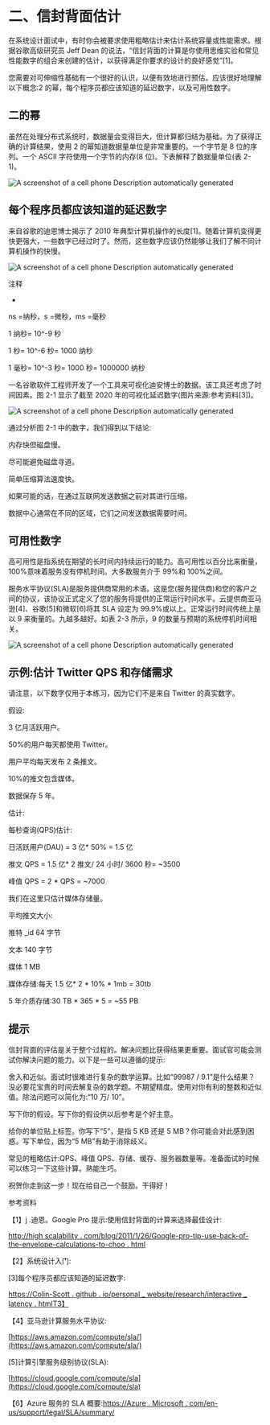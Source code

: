 # 二、信封背面估计

在系统设计面试中，有时你会被要求使用粗略估计来估计系统容量或性能需求。根据谷歌高级研究员 Jeff Dean 的说法，“信封背面的计算是你使用思维实验和常见性能数字的组合来创建的估计，以获得满足你要求的设计的良好感觉”[1]。

您需要对可伸缩性基础有一个很好的认识，以便有效地进行预估。应该很好地理解以下概念:2 的幂，每个程序员都应该知道的延迟数字，以及可用性数字。

## 二的幂

虽然在处理分布式系统时，数据量会变得巨大，但计算都归结为基础。为了获得正确的计算结果，使用 2 的幂知道数据量单位是非常重要的。一个字节是 8 位的序列。一个 ASCII 字符使用一个字节的内存(8 位)。下表解释了数据量单位(表 2-1)。

![A screenshot of a cell phone  Description automatically generated](img/00027.jpeg)

## 每个程序员都应该知道的延迟数字

来自谷歌的迪恩博士揭示了 2010 年典型计算机操作的长度[1]。随着计算机变得更快更强大，一些数字已经过时了。然而，这些数字应该仍然能够让我们了解不同计算机操作的快慢。

![A screenshot of a cell phone  Description automatically generated](img/00028.jpeg)

注释

-

ns =纳秒，s =微秒，ms =毫秒

1 纳秒= 10^-9 秒

1 秒= 10^-6 秒= 1000 纳秒

1 毫秒= 10^-3 秒= 1000 秒= 1000000 纳秒

一名谷歌软件工程师开发了一个工具来可视化迪安博士的数据。该工具还考虑了时间因素。图 2-1 显示了截至 2020 年的可视化延迟数字(图片来源:参考资料[3])。

![A screenshot of a cell phone  Description automatically generated](img/00029.jpeg)

通过分析图 2-1 中的数字，我们得到以下结论:

内存快但磁盘慢。

尽可能避免磁盘寻道。

简单压缩算法速度快。

如果可能的话，在通过互联网发送数据之前对其进行压缩。

数据中心通常在不同的区域，它们之间发送数据需要时间。

## 可用性数字

高可用性是指系统在期望的长时间内持续运行的能力。高可用性以百分比来衡量，100%意味着服务没有停机时间。大多数服务介于 99%和 100%之间。

服务水平协议(SLA)是服务提供商常用的术语。这是您(服务提供商)和您的客户之间的协议，该协议正式定义了您的服务将提供的正常运行时间水平。云提供商亚马逊[4]、谷歌[5]和微软[6]将其 SLA 设定为 99.9%或以上。正常运行时间传统上是以 9 来衡量的。九越多越好。如表 2-3 所示，9 的数量与预期的系统停机时间相关。

![A screenshot of a cell phone  Description automatically generated](img/00030.jpeg)

## 示例:估计 Twitter QPS 和存储需求

请注意，以下数字仅用于本练习，因为它们不是来自 Twitter 的真实数字。

假设:

3 亿月活跃用户。

50%的用户每天都使用 Twitter。

用户平均每天发布 2 条推文。

10%的推文包含媒体。

数据保存 5 年。

估计:

每秒查询(QPS)估计:

日活跃用户(DAU) = 3 亿* 50% = 1.5 亿

推文 QPS = 1.5 亿* 2 推文/ 24 小时/ 3600 秒= ~3500

峰值 QPS = 2 * QPS = ~7000

我们在这里只估计媒体存储量。

平均推文大小:

推特 _id 64 字节

文本 140 字节

媒体 1 MB

媒体存储:每天 1.5 亿* 2 * 10% * 1mb = 30tb

5 年介质存储:30 TB * 365 * 5 = ~55 PB

## 提示

信封背面的评估是关于整个过程的。解决问题比获得结果更重要。面试官可能会测试你解决问题的能力。以下是一些可以遵循的提示:

舍入和近似。面试时很难进行复杂的数学运算。比如“99987 / 9.1”是什么结果？没必要花宝贵的时间去解复杂的数学题。不期望精度。使用对你有利的整数和近似值。除法问题可以简化为:“10 万/ 10”。

写下你的假设。写下你的假设供以后参考是个好主意。

给你的单位贴上标签。你写下“5”，是指 5 KB 还是 5 MB？你可能会对此感到困惑。写下单位，因为“5 MB”有助于消除歧义。

常见的粗略估计:QPS、峰值 QPS、存储、缓存、服务器数量等。准备面试的时候可以练习一下这些计算。熟能生巧。

祝贺你走到这一步！现在给自己一个鼓励。干得好！

参考资料

【1】j .迪恩。Google Pro 提示:使用信封背面的计算来选择最佳设计:

[http://high scalability . com/blog/2011/1/26/Google-pro-tip-use-back-of-the-envelope-calculations-to-choo . html](http://highscalability.com/blog/2011/1/26/google-pro-tip-use-back-of-the-envelope-calculations-to-choo.html)

【2】系统设计入门:[](https://github.com/donnemartin/system-design-primer)

[3]每个程序员都应该知道的延迟数字:

[https://Colin-Scott . github . io/personal _ website/research/interactive _ latency . htmlT3】](https://colin-scott.github.io/personal_website/research/interactive_latency.html)

【4】亚马逊计算服务水平协议:

[https://aws.amazon.com/compute/sla/](https://aws.amazon.com/compute/sla/)

[5]计算引擎服务级别协议(SLA):

[https://cloud.google.com/compute/sla](https://cloud.google.com/compute/sla)

【6】Azure 服务的 SLA 概要:[https://Azure . Microsoft . com/en-us/support/legal/SLA/summary/](https://azure.microsoft.com/en-us/support/legal/sla/summary/)